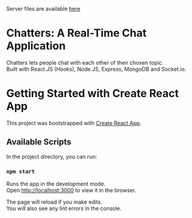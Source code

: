 Server files are available [here](https://github.com/JL-08/chatters-server)

# Chatters: A Real-Time Chat Application

Chatters lets people chat with each other of their chosen topic.\
Built with React.JS (Hooks), Node.JS, Express, MongoDB and Socket.io.

# Getting Started with Create React App

This project was bootstrapped with [Create React App](https://github.com/facebook/create-react-app).

## Available Scripts

In the project directory, you can run:

### `npm start`

Runs the app in the development mode.\
Open [http://localhost:3000](http://localhost:3000) to view it in the browser.

The page will reload if you make edits.\
You will also see any lint errors in the console.
